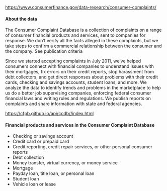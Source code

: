 
https://www.consumerfinance.gov/data-research/consumer-complaints/

#### About the data

The Consumer Complaint Database is a collection of complaints on a range of consumer financial products and services, sent to companies for response. We don’t verify all the facts alleged in these complaints, but we take steps to confirm a commercial relationship between the consumer and the company. See publication criteria 

Since we started accepting complaints in July 2011, we’ve helped consumers connect with financial companies to understand issues with their mortgages, fix errors on their credit reports, stop harassment from debt collectors, and get direct responses about problems with their credit cards, checking and savings accounts, student loans, and more. We analyze the data to identify trends and problems in the marketplace to help us do a better job supervising companies, enforcing federal consumer financial laws and writing rules and regulations. We publish reports on complaints and share information with state and federal agencies.

https://cfpb.github.io/api/ccdb//index.html  

#### Financial products and services in the Consumer Complaint Database  
* Checking or savings account  
* Credit card or prepaid card  
* Credit reporting, credit repair services, or other personal consumer reports  
* Debt collection  
* Money transfer, virtual currency, or money service  
* Mortgage  
* Payday loan, title loan, or personal loan  
* Student loan  
* Vehicle loan or lease  
